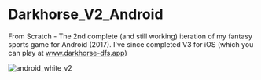 # Darkhorse_V2_Android
From Scratch - The 2nd complete (and still working) iteration of my fantasy sports game for Android (2017). I've since completed V3 for iOS (which you can play at www.darkhorse-dfs.app)


![android_white_v2](https://user-images.githubusercontent.com/8163492/109376583-5c035e80-787a-11eb-9ab1-5601734e6444.png)
